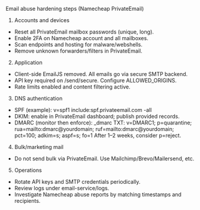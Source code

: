 Email abuse hardening steps (Namecheap PrivateEmail)

1) Accounts and devices
- Reset all PrivateEmail mailbox passwords (unique, long).
- Enable 2FA on Namecheap account and all mailboxes.
- Scan endpoints and hosting for malware/webshells.
- Remove unknown forwarders/filters in PrivateEmail.

2) Application
- Client-side EmailJS removed. All emails go via secure SMTP backend.
- API key required on /send/secure. Configure ALLOWED_ORIGINS.
- Rate limits enabled and content filtering active.

3) DNS authentication
- SPF (example): v=spf1 include:spf.privateemail.com -all
- DKIM: enable in PrivateEmail dashboard; publish provided records.
- DMARC (monitor then enforce):
  _dmarc TXT: v=DMARC1; p=quarantine; rua=mailto:dmarc@yourdomain; ruf=mailto:dmarc@yourdomain; pct=100; adkim=s; aspf=s; fo=1
  After 1–2 weeks, consider p=reject.

4) Bulk/marketing mail
- Do not send bulk via PrivateEmail. Use Mailchimp/Brevo/Mailersend, etc.

5) Operations
- Rotate API keys and SMTP credentials periodically.
- Review logs under email-service/logs.
- Investigate Namecheap abuse reports by matching timestamps and recipients.
